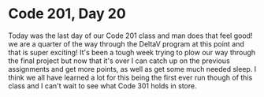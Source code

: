 <h1>Code 201, Day 20</h1>

<p>
  Today was the last day of our Code 201 class and man does that feel good! we are a quarter of the way through the DeltaV program at this point and that is super exciting! It's been a tough week trying to plow our way through the final project but now that it's over I can catch up on the previous assignments and get more points, as well as get some much needed sleep. I think we all have learned a lot for this being the first ever run though of this class and I can't wait to see what Code 301 holds in store.
</p>
